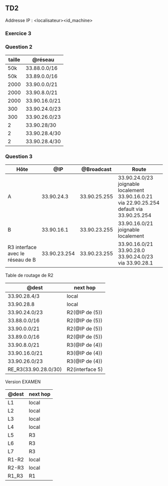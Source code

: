 ## TD2

Addresse IP : \<localisateur>\<id_machine>

### Exercice 3

### Question 2

| taille | @réseau       |
| ------ | ------------- |
| 50k    | 33.88.0.0/16  |
| 50k    | 33.89.0.0/16  |
| 2000   | 33.90.0.0/21  |
| 2000   | 33.90.8.0/21  |
| 2000   | 33.90.16.0/21 |
| 300    | 33.90.24.0/23 |
| 300    | 33.90.26.0/23 |
| 2      | 33.90.28/30   |
| 2      | 33.90.28.4/30 |
| 2      | 33.90.28.4/30 |

### Question 3

| Hôte                             | @IP          | @Broadcast   | Route                                                                                               |
| -------------------------------- | ------------ | ------------ | --------------------------------------------------------------------------------------------------- |
| A                                | 33.90.24.3   | 33.90.25.255 | 33.90.24.0/23 joignable localement<br/> 33.90.16.0.21 via 22.90.25.254<br/>default via 33.90.25.254 |
| B                                | 33.90.16.1   | 33.90.23.255 | 33.90.16.0/21 joignable localement                                                                  |
| R3 interface avec le réseau de B | 33.90.23.254 | 33.90.23.255 | 33.90.16.0/21<br/>33.90.28.0<br/>33.90.24.0/23 via 33.90.28.1                                       |

Table de routage de R2

| @dest                | next hop        |
| -------------------- | --------------- |
| 33.90.28.4/3         | local           |
| 33.90.28.8           | local           |
| 33.90.24.0/23        | R2(@IP de (5))  |
| 33.88.0.0/16         | R2(@IP de (5))  |
| 33.90.0.0/21         | R2(@IP de (5))  |
| 33.89.0.0/16         | R2(@IP de (5))  |
| 33.90.8.0/21         | R3(@IP de (4))  |
| 33.90.16.0/21        | R3(@IP de (4))  |
| 33.90.26.0/23        | R3(@IP de (4))  |
| RE_R3(33.90.28.0/30) | R2(interface 5) |

Version EXAMEN

| @dest | next hop |
| ----- | -------- |
| L1    | local    |
| L2    | local    |
| L3    | local    |
| L4    | local    |
| L5    | R3       |
| L6    | R3       |
| L7    | R3       |
| R1-R2 | local    |
| R2-R3 | local    |
| R1_R3 | R1       |
